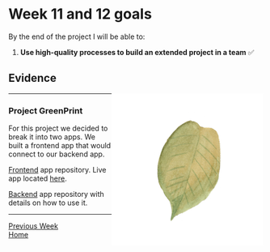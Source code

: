 # Week 11 and 12 goals

By the end of the project I will be able to:

1. **Use high-quality processes to build an extended project in a team** :white_check_mark:

## Evidence

<img src="./_imgs/leaf.png" align="right" />

----

### Project GreenPrint

For this project we decided to break it into two apps. We built a frontend app that would connect to our backend app. 

[Frontend](https://github.com/jonesandy/Project_Greenprint_Frontend) app repository.  Live app located [here](https://project-greenprint.herokuapp.com/).

[Backend](https://github.com/jonesandy/Project_Greenprint_Backend) app repository with details on how to use it.


---

[Previous Week](https://github.com/jonesandy/learning-goals/blob/master/week8-9/week8-9.md)     
[Home](https://github.com/jonesandy/learning-goals)    
